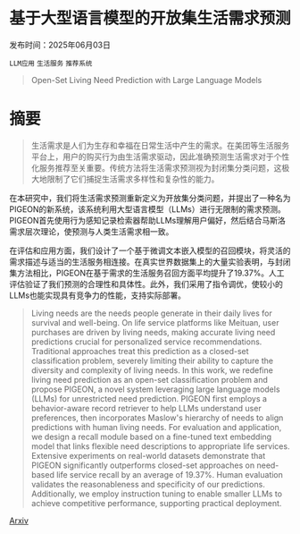# 基于大型语言模型的开放集生活需求预测

发布时间：2025年06月03日

`LLM应用` `生活服务` `推荐系统`

> Open-Set Living Need Prediction with Large Language Models

# 摘要

> 生活需求是人们为生存和幸福在日常生活中产生的需求。在美团等生活服务平台上，用户的购买行为由生活需求驱动，因此准确预测生活需求对于个性化服务推荐至关重要。传统方法将生活需求预测视为封闭集分类问题，这极大地限制了它们捕捉生活需求多样性和复杂性的能力。

在本研究中，我们将生活需求预测重新定义为开放集分类问题，并提出了一种名为PIGEON的新系统，该系统利用大型语言模型（LLMs）进行无限制的需求预测。PIGEON首先使用行为感知记录检索器帮助LLMs理解用户偏好，然后结合马斯洛需求层次理论，使预测与人类生活需求相一致。

在评估和应用方面，我们设计了一个基于微调文本嵌入模型的召回模块，将灵活的需求描述与适当的生活服务相连接。在真实世界数据集上的大量实验表明，与封闭集方法相比，PIGEON在基于需求的生活服务召回方面平均提升了19.37%。人工评估验证了我们预测的合理性和具体性。此外，我们采用了指令调优，使较小的LLMs也能实现具有竞争力的性能，支持实际部署。

> Living needs are the needs people generate in their daily lives for survival and well-being. On life service platforms like Meituan, user purchases are driven by living needs, making accurate living need predictions crucial for personalized service recommendations. Traditional approaches treat this prediction as a closed-set classification problem, severely limiting their ability to capture the diversity and complexity of living needs. In this work, we redefine living need prediction as an open-set classification problem and propose PIGEON, a novel system leveraging large language models (LLMs) for unrestricted need prediction. PIGEON first employs a behavior-aware record retriever to help LLMs understand user preferences, then incorporates Maslow's hierarchy of needs to align predictions with human living needs. For evaluation and application, we design a recall module based on a fine-tuned text embedding model that links flexible need descriptions to appropriate life services. Extensive experiments on real-world datasets demonstrate that PIGEON significantly outperforms closed-set approaches on need-based life service recall by an average of 19.37%. Human evaluation validates the reasonableness and specificity of our predictions. Additionally, we employ instruction tuning to enable smaller LLMs to achieve competitive performance, supporting practical deployment.

[Arxiv](https://arxiv.org/abs/2506.02713)